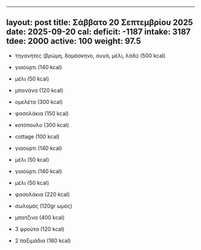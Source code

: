 ---
layout: post
title: Σάββατο 20 Σεπτεμβρίου 2025
date: 2025-09-20
cal:
  deficit: -1187
  intake: 3187
  tdee: 2000
  active: 100
  weight: 97.5
--

- τηγανήτες (βρώμη, δαμάσκηνο, αυγά, μέλι, λάδι) (500 kcal)
- γιαούρτι (140 kcal)
- μέλι (50 kcal)
- μπανάνα (120 kcal) 


- ομελέτα (300 kcal)


- φασολάκια (150 kcal)
- κοτόπουλο (300 kcal)
- cottage (100 kcal)

- γιαούρτι (140 kcal)
- μέλι (50 kcal)

- γιαούρτι (140 kcal)
- μέλι (50 kcal)


- φασολάκια (220 kcal)
- σωλομός (120gr ωμός)
- μπατζινα (400 kcal)
- 3 φρούτα (120 kcal)
- 2 παξιμάδια (160 kcal)

